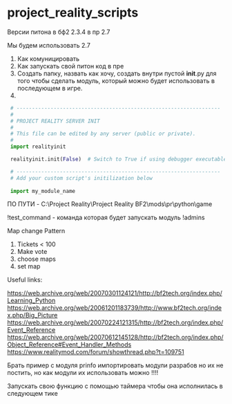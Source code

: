 # project_reality_scripts

Версии питона
в бф2 2.3.4
в пр 2.7

Мы будем использовать 2.7

1. Как комуницировать
2. Как запускать свой питон код в пре
1. Создать папку, назвать как хочу, создать внутри пустой __init__.py для того чтобы сделать модуль, который можно будет использовать в последующем в игре.
2.

```python
 # ------------------------------------------------------------------
 #
 # PROJECT REALITY SERVER INIT
 #
 # This file can be edited by any server (public or private).
 #
 import realityinit

 realityinit.init(False)  # Switch to True if using debugger executables (PRLauncher.exe will automatically modify this value accordingly)

 # ------------------------------------------------------------------
 # Add your custom script's initilization below
 
 import my_module_name
```

 ПО ПУТИ - C:\Project Reality\Project Reality BF2\mods\pr\python\game

 !test_command - команда которая будет запускать модуль
 !admins

Map change Pattern

1. Tickets < 100
2. Make vote
3. choose maps
4. set map

Useful links:

<https://web.archive.org/web/20070301124121/http://bf2tech.org/index.php/Learning_Python>
<https://web.archive.org/web/20061201183739/http://www.bf2tech.org/index.php/Big_Picture>
<https://web.archive.org/web/20070224121315/http://bf2tech.org/index.php/Event_Reference>
<https://web.archive.org/web/20070612145128/http://bf2tech.org/index.php/Object_Reference#Event_Handler_Methods>
<https://www.realitymod.com/forum/showthread.php?t=109751>

Брать пример с модуля prinfo импортировать модули разрабов но их не постить, но как модули их использовать можно !!!!

Запускать свою функцию с помощью таймера чтобы она исполнилась в следующем тике
